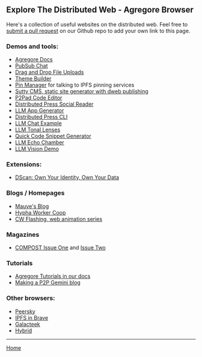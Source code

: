 ## Explore The Distributed Web - Agregore Browser

Here's a collection of useful websites on the distributed web.
Feel free to [submit a pull request](https://github.com/AgregoreWeb/website/) on our Github repo to add your own link to this page.

### Demos and tools:

- [Agregore Docs](/docs/)
- [PubSub Chat](/docs/examples/ipfs-pub-sub-chat/)
- [Drag and Drop File Uploads](/docs/examples/drag-and-drop/)
- [Theme Builder](/docs/examples/themebuilder)
- [Pin Manager](https://agregoreweb.github.io/pin-manager/) for talking to IPFS pinning services
- [Sutty CMS, static site generator with dweb publishing](https://sutty.nl/en/)
- [P2Pad Code Editor](/docs/examples/p2pad/)
- [Distributed Press Social Reader](//reader.distributed.press/)
- [LLM App Generator](/docs//examples/llm-appgen/)
- [Distributed Press CLI](https://github.com/hyphacoop/distributed-press-cli/)
- [LLM Chat Example](/docs/examples/llm-chat.html)
- [LLM Tonal Lenses](/docs/examples/llm-lenses-chat/)
- [Quick Code Snippet Generator](/docs/examples/quickcode.html)
- [LLM Echo Chamber](/docs/examples/llm-echo-chamber.html)
- [LLM Vision Demo](/docs/examples/llm-vision.html)

### Extensions:

- [DScan: Own Your Identity, Own Your Data](https://chrome.google.com/webstore/detail/dscan-decentralized-qr-co/idpfgkgogjjgklefnkjdpghkifbjenap)

### Blogs / Homepages

- [Mauve's Blog](//blog.mauve.moe)
- [Hypha Worker Coop](//hypha.coop)
- [CW Flashing, web animation series](hyper://31fcaz66jb57o9pm1gdook8ftni5q13mwhn9jrbx4pgs8kqod6zy/)

### Magazines

- [COMPOST Issue One](//one.compost.digital) and [Issue Two](//two.compost.digital)

### Tutorials

- [Agregore Tutorials in our docs](/docs/#tutorials)
- [Making a P2P Gemini blog](https://mastodon.mauve.moe/@mauve/110099166164967631)

### Other browsers:

- [Peersky](https://peersky.p2plabs.xyz/)
- [IPFS in Brave](https://blog.ipfs.io/2021-01-21-how-we-put-ipfs-in-brave/)
- [Galacteek](https://galacteek.gitlab.io/)
- [Hybrid](https://github.com/HybridWare/hybrid-browser)

---

[Home](/)
